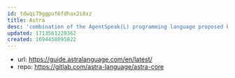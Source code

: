 ```yaml
---
id: tdwqi79ggpuf6fdhax2i8xz
title: Astra
desc: 'combination of the AgentSpeak(L) programming language proposed by Arnund Rao in 1996 and the Teleo Reactive programming language created by Nils Nilson in 1994'
updated: 1713561228362
created: 1694458095822
---
```


- url: https://guide.astralanguage.com/en/latest/
- repo: https://gitlab.com/astra-language/astra-core

## 
